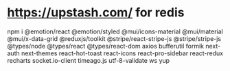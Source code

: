 # https://upstash.com/ for redis

npm i @emotion/react @emotion/styled @mui/icons-material @mui/material @mui/x-data-grid @reduxjs/toolkit @stripe/react-stripe-js @stripe/stripe-js @types/node @types/react @types/react-dom axios bufferutil formik next-auth next-themes react-hot-toast react-icons react-pro-sidebar react-redux recharts socket.io-client timeago.js utf-8-validate ws yup

